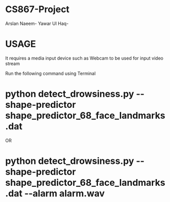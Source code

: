 # CS867-Project
Arslan Naeem- 
Yawar Ul Haq-


# USAGE
It requires a media input device such as Webcam to be used for input video stream

Run the following command using Terminal
# python detect_drowsiness.py --shape-predictor shape_predictor_68_face_landmarks.dat
OR
# python detect_drowsiness.py --shape-predictor shape_predictor_68_face_landmarks.dat --alarm alarm.wav
